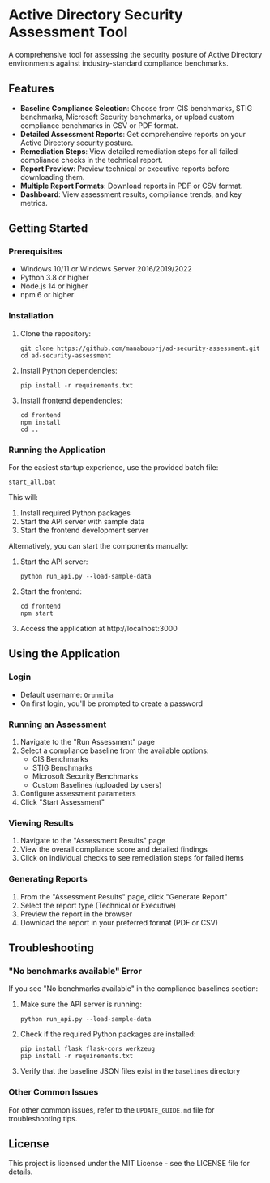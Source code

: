 # Active Directory Security Assessment Tool

A comprehensive tool for assessing the security posture of Active Directory environments against industry-standard compliance benchmarks.

## Features

- **Baseline Compliance Selection**: Choose from CIS benchmarks, STIG benchmarks, Microsoft Security benchmarks, or upload custom compliance benchmarks in CSV or PDF format.
- **Detailed Assessment Reports**: Get comprehensive reports on your Active Directory security posture.
- **Remediation Steps**: View detailed remediation steps for all failed compliance checks in the technical report.
- **Report Preview**: Preview technical or executive reports before downloading them.
- **Multiple Report Formats**: Download reports in PDF or CSV format.
- **Dashboard**: View assessment results, compliance trends, and key metrics.

## Getting Started

### Prerequisites

- Windows 10/11 or Windows Server 2016/2019/2022
- Python 3.8 or higher
- Node.js 14 or higher
- npm 6 or higher

### Installation

1. Clone the repository:
   ```
   git clone https://github.com/manabouprj/ad-security-assessment.git
   cd ad-security-assessment
   ```

2. Install Python dependencies:
   ```
   pip install -r requirements.txt
   ```

3. Install frontend dependencies:
   ```
   cd frontend
   npm install
   cd ..
   ```

### Running the Application

For the easiest startup experience, use the provided batch file:

```
start_all.bat
```

This will:
1. Install required Python packages
2. Start the API server with sample data
3. Start the frontend development server

Alternatively, you can start the components manually:

1. Start the API server:
   ```
   python run_api.py --load-sample-data
   ```

2. Start the frontend:
   ```
   cd frontend
   npm start
   ```

3. Access the application at http://localhost:3000

## Using the Application

### Login

- Default username: `Orunmila`
- On first login, you'll be prompted to create a password

### Running an Assessment

1. Navigate to the "Run Assessment" page
2. Select a compliance baseline from the available options:
   - CIS Benchmarks
   - STIG Benchmarks
   - Microsoft Security Benchmarks
   - Custom Baselines (uploaded by users)
3. Configure assessment parameters
4. Click "Start Assessment"

### Viewing Results

1. Navigate to the "Assessment Results" page
2. View the overall compliance score and detailed findings
3. Click on individual checks to see remediation steps for failed items

### Generating Reports

1. From the "Assessment Results" page, click "Generate Report"
2. Select the report type (Technical or Executive)
3. Preview the report in the browser
4. Download the report in your preferred format (PDF or CSV)

## Troubleshooting

### "No benchmarks available" Error

If you see "No benchmarks available" in the compliance baselines section:

1. Make sure the API server is running:
   ```
   python run_api.py --load-sample-data
   ```

2. Check if the required Python packages are installed:
   ```
   pip install flask flask-cors werkzeug
   pip install -r requirements.txt
   ```

3. Verify that the baseline JSON files exist in the `baselines` directory

### Other Common Issues

For other common issues, refer to the `UPDATE_GUIDE.md` file for troubleshooting tips.

## License

This project is licensed under the MIT License - see the LICENSE file for details.
